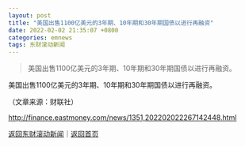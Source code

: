 ```yaml
---
layout: post
title: "美国出售1100亿美元的3年期、10年期和30年期国债以进行再融资"
date: 2022-02-02 21:35:07 +0800
categories: emnews
tags: 东财滚动新闻
---
```

> 美国出售1100亿美元的3年期、10年期和30年期国债以进行再融资。

<p>美国出售1100亿美元的3年期、10年期和30年期国债以进行再融资。</p><p class="em_media">（文章来源：财联社）</p>

<http://finance.eastmoney.com/news/1351,202202022267142448.html>

[返回东财滚动新闻](//finews.withounder.com/emnews/)｜[返回首页](//finews.withounder.com/)